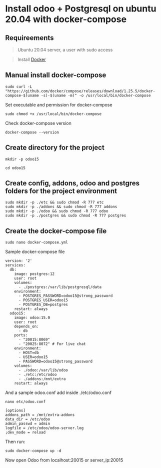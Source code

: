 # Install odoo + Postgresql on ubuntu 20.04 with docker-compose
## Requireements
> Ubuntu 20.04 server, a user with sudo access

> Install [Docker](https://docs.docker.com/get-docker/)

## Manual install docker-compose

```
sudo curl -L "https://github.com/docker/compose/releases/download/1.25.5/docker-compose-$(uname -s)-$(uname -m)" -o /usr/local/bin/docker-compose
```
Set executable and permission for docker-compose
```
sudo chmod +x /usr/local/bin/docker-compose
```
Check docker-compose version
```
docker-compose --version
```
## Create directory for the project
```
mkdir -p odoo15
```
```
cd odoo15
```
## Create config, addons, odoo and postgres folders for the project environment
```
sudo mkdir -p ./etc && sudo chmod -R 777 etc
sudo mkdir -p ./addons && sudo chmod -R 777 addons
sudo mkdir -p ./odoo && sudo chmod -R 777 odoo
sudo mkdir -p ./postgres && sudo chmod -R 777 postgres
```
## Create the docker-compose file
```
sudo nano docker-compose.yml
```
Sample docker-compose file
```
version: '2'
services:
  db:
    image: postgres:12
    user: root
    volumes:  
      - ./postgres:/var/lib/postgresql/data
    environment:
      - POSTGRES_PASSWORD=odoo15@strong_password
      - POSTGRES_USER=odoo15
      - POSTGRES_DB=postgres 
    restart: always
  odoo15:
    image: odoo:15.0
    user: root
    depends_on:
      - db
    ports:
      - "20015:8069"
      - "20025:8072" # For live chat
    environment:
      - HOST=db
      - USER=odoo15
      - PASSWORD=odoo15@strong_password
    volumes:
      - ./odoo:/var/lib/odoo
      - ./etc:/etc/odoo
      - ./addons:/mnt/extra
    restart: always
```
And a sample odoo.conf add inside ./etc/odoo.conf
```
nano etc/odoo.conf
```
```
[options]
addons_path = /mnt/extra-addons
data_dir = /etc/odoo
admin_passwd = admin
logfile = /etc/odoo/odoo-server.log
;dev_mode = reload
```
Then run:
```
sudo docker-compose up -d
```
Now open Odoo from localhost:20015 or server_ip:20015
